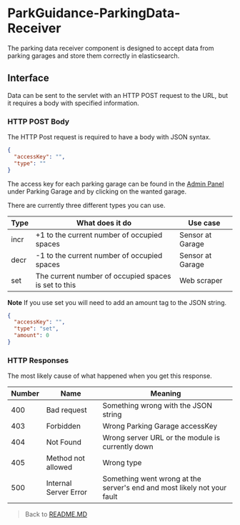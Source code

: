 # ParkGuidance-ParkingData-Receiver

The parking data receiver component is designed to accept data from parking garages and store them correctly in elasticsearch.
## Interface

Data can be sent to the servlet with an HTTP POST request to the URL, but it requires a body with specified information.

### HTTP POST Body

The HTTP Post request is required to have a body with JSON syntax.

```json
{
  "accessKey": "",
  "type": ""
}
```

The access key for each parking garage can be found in the [Admin Panel](admin.md) under Parking Garage and by clicking on the wanted garage.

There are currently three different types you can use.

Type | What does it do | Use case
---- | ----------------|---------
incr    | +1 to the current number of occupied spaces           | Sensor at Garage
decr    | -1 to the current number of occupied spaces           | Sensor at Garage
set     | The current number of occupied spaces is set to this | Web scraper 
    
**Note**
If you use set you will need to add an amount tag to the JSON string.
```json
{
  "accessKey": "",
  "type": "set",
  "amount": 0
}
```

### HTTP Responses

The most likely cause of what happened when you get this response.

Number |  Name | Meaning
------ | ------| -------
400 | Bad request           | Something wrong with the JSON string
403 | Forbidden             | Wrong Parking Garage accessKey
404 | Not Found             | Wrong server URL or the module is currently down
405 | Method not allowed    | Wrong type
500 | Internal Server Error | Something went wrong at the server's end and most likely not your fault

>Back to  [README.MD](../README.md)
